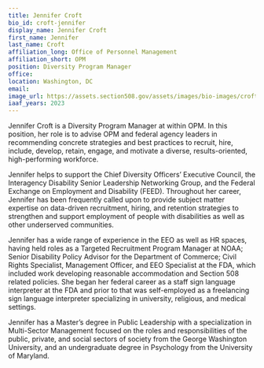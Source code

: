 ```yaml
---
title: Jennifer Croft
bio_id: croft-jennifer
display_name: Jennifer Croft
first_name: Jennifer
last_name: Croft
affiliation_long: Office of Personnel Management
affiliation_short: OPM
position: Diversity Program Manager
office: 
location: Washington, DC
email: 
image_url: https://assets.section508.gov/assets/images/bio-images/croft-jennifer.jpg
iaaf_years: 2023
---
```

Jennifer Croft is a Diversity Program Manager at within OPM. In this position, her role is to advise OPM and federal agency leaders in  recommending concrete strategies and best practices to recruit, hire, include, develop, retain, engage, and motivate a diverse, results-oriented, high-performing workforce. 

Jennifer helps to support the Chief Diversity Officers’ Executive Council, the Interagency Disability Senior Leadership Networking Group, and the Federal Exchange on Employment and Disability (FEED). Throughout her career, Jennifer has been frequently called upon to provide subject matter expertise on data-driven recruitment, hiring, and retention strategies to strengthen and support employment of people with disabilities as well as other underserved communities.

Jennifer has a wide range of experience in the EEO as well as HR spaces, having held roles as a Targeted Recruitment Program Manager at NOAA; Senior Disability Policy Advisor for the Department of Commerce; Civil Rights Specialist, Management Officer, and EEO Specialist at the FDA, which included work developing reasonable accommodation and Section 508 related policies. She began her federal career as a staff sign language interpreter at the FDA and prior to that was self-employed as a freelancing sign language interpreter specializing in university, religious, and medical settings. 

Jennifer has a Master’s degree in Public Leadership with a specialization in Multi-Sector Management focused on the roles and responsibilities of the public, private, and social sectors of society from the George Washington University, and an undergraduate degree in Psychology from the University of Maryland.